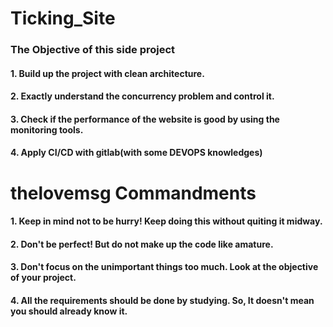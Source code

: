 # Ticking_Site

### The Objective of this side project
#### 1. Build up the project with clean architecture.
#### 2. Exactly understand the concurrency problem and control it.
#### 3. Check if the performance of the website is good by using the monitoring tools.
#### 4. Apply CI/CD with gitlab(with some DEVOPS knowledges) 


# thelovemsg Commandments
#### 1. Keep in mind not to be hurry! Keep doing this without quiting it midway.
#### 2. Don't be perfect! But do not make up the code like amature.
#### 3. Don't focus on the unimportant things too much. Look at the objective of your project.
#### 4. All the requirements should be done by studying. So, It doesn't mean you should already know it.
